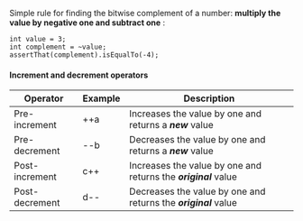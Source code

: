 Simple rule for finding the bitwise complement of a number:
**multiply the value by negative one and subtract one** :
```
int value = 3;
int complement = ~value;
assertThat(complement).isEqualTo(-4);
```

#### Increment and decrement operators

| Operator       | Example | Description                                                     |
|----------------|---------|-----------------------------------------------------------------|
| Pre-increment  | ++a     | Increases the value by one and returns a **_new_** value        |
| Pre-decrement  | --b     | Decreases the value by one and returns a **_new_** value        |
| Post-increment | c++     | Increases the value by one and returns the **_original_** value |
| Post-decrement | d--     | Decreases the value by one and returns the _**original**_ value |
